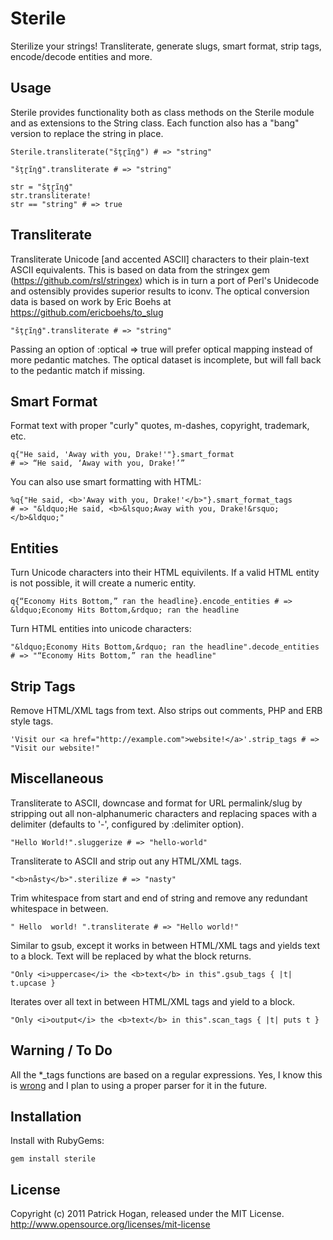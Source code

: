 Sterile
=======

Sterilize your strings! Transliterate, generate slugs, smart format, strip tags, encode/decode entities and more.

Usage
-----

Sterile provides functionality both as class methods on the Sterile module and as extensions to the String class. Each function also has a "bang" version to replace the string in place.

    Sterile.transliterate("šţɽĩɳģ") # => "string"

    "šţɽĩɳģ".transliterate # => "string"

    str = "šţɽĩɳģ"
    str.transliterate!
    str == "string" # => true

Transliterate
-------------

Transliterate Unicode [and accented ASCII] characters to their plain-text ASCII equivalents. This is based on data from the stringex gem (https://github.com/rsl/stringex) which is in turn a port of Perl's Unidecode and ostensibly provides superior results to iconv. The optical conversion data is based on work by Eric Boehs at https://github.com/ericboehs/to_slug

    "šţɽĩɳģ".transliterate # => "string"

Passing an option of :optical => true will prefer optical mapping instead of more pedantic matches. The optical dataset is incomplete, but will fall back to the pedantic match if missing.

Smart Format
------------

Format text with proper "curly" quotes, m-dashes, copyright, trademark, etc.

    q{"He said, 'Away with you, Drake!'"}.smart_format
    # => “He said, ‘Away with you, Drake!’”

You can also use smart formatting with HTML:

    %q{"He said, <b>'Away with you, Drake!'</b>"}.smart_format_tags
    # => "&ldquo;He said, <b>&lsquo;Away with you, Drake!&rsquo;</b>&ldquo;"

Entities
--------

Turn Unicode characters into their HTML equivilents. If a valid HTML entity is not possible, it will create a numeric entity.

    q{“Economy Hits Bottom,” ran the headline}.encode_entities # => &ldquo;Economy Hits Bottom,&rdquo; ran the headline

Turn HTML entities into unicode characters:

    "&ldquo;Economy Hits Bottom,&rdquo; ran the headline".decode_entities # => "“Economy Hits Bottom,” ran the headline"

Strip Tags
----------

Remove HTML/XML tags from text. Also strips out comments, PHP and ERB style tags.

    'Visit our <a href="http://example.com">website!</a>'.strip_tags # => "Visit our website!"

Miscellaneous
-------------

Transliterate to ASCII, downcase and format for URL permalink/slug by stripping out all non-alphanumeric characters and replacing spaces with a delimiter (defaults to '-', configured by :delimiter option).

    "Hello World!".sluggerize # => "hello-world"

Transliterate to ASCII and strip out any HTML/XML tags.

    "<b>nåsty</b>".sterilize # => "nasty"

Trim whitespace from start and end of string and remove any redundant whitespace in between.

    " Hello  world! ".transliterate # => "Hello world!"

Similar to gsub, except it works in between HTML/XML tags and yields text to a block. Text will be replaced by what the block returns.

    "Only <i>uppercase</i> the <b>text</b> in this".gsub_tags { |t| t.upcase }

Iterates over all text in between HTML/XML tags and yield to a block.

    "Only <i>output</i> the <b>text</b> in this".scan_tags { |t| puts t }

Warning / To Do
---------------

All the *_tags functions are based on a regular expressions. Yes, I know this is [wrong](http://stackoverflow.com/questions/1732348/regex-match-open-tags-except-xhtml-self-contained-tags/1732454#1732454) and I plan to using a proper parser for it in the future.

Installation
------------

Install with RubyGems:

    gem install sterile

License
-------

Copyright (c) 2011 Patrick Hogan, released under the MIT License.
http://www.opensource.org/licenses/mit-license